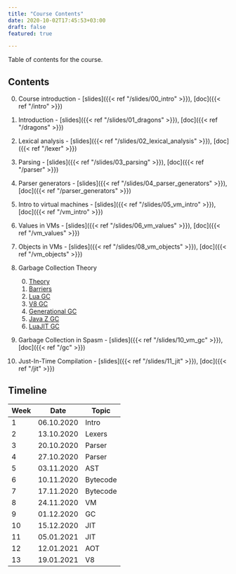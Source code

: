```yaml
---
title: "Course Contents"
date: 2020-10-02T17:45:53+03:00
draft: false
featured: true

---
```


Table of contents for the course.

<!--more-->

## Contents

0. Course introduction - [slides]({{< ref "/slides/00_intro" >}}),
   [doc]({{< ref "/intro" >}})

0. Introduction - [slides]({{< ref "/slides/01_dragons" >}}),
   [doc]({{< ref "/dragons" >}})

0. Lexical analysis - [slides]({{< ref "/slides/02_lexical_analysis" >}}),
   [doc]({{< ref "/lexer" >}})

0. Parsing - [slides]({{< ref "/slides/03_parsing" >}}),
   [doc]({{< ref "/parser" >}})

0. Parser generators - [slides]({{< ref "/slides/04_parser_generators" >}}),
   [doc]({{< ref "/parser_generators" >}})


0. Intro to virtual machines - [slides]({{< ref "/slides/05_vm_intro" >}}),
   [doc]({{< ref "/vm_intro" >}})

0. Values in VMs - [slides]({{< ref "/slides/06_vm_values" >}}),
   [doc]({{< ref "/vm_values" >}})

0. Objects in VMs - [slides]({{< ref "/slides/08_vm_objects" >}}),
   [doc]({{< ref "/vm_objects" >}})

0. Garbage Collection Theory

    0. [Theory](https://www.slideshare.net/eelcovisser/garbage-collection-69688448)
    0. [Barriers](https://www.cs.kent.ac.uk/pubs/2010/3011/content.pdf)
    0. [Lua GC](http://www.inf.puc-rio.br/~roberto/talks/gc-lua.pdf)
    0. [V8 GC](http://jayconrod.com/posts/55/a-tour-of-v8-garbage-collection)
    0. [Generational GC](https://www.ps.uni-saarland.de/courses/gc-ws01/slides/generational_gc.pdf)
    0. [Java Z GC](http://cr.openjdk.java.net/~pliden/slides/ZGC-FOSDEM-2018.pdf)
    0. [LuaJIT GC](http://wiki.luajit.org/New-Garbage-Collector)

0. Garbage Collection in Spasm - [slides]({{< ref "/slides/10_vm_gc" >}}),
   [doc]({{< ref "/gc" >}})

0. Just-In-Time Compilation - [slides]({{< ref "/slides/11_jit" >}}),
   [doc]({{< ref "/jit" >}})

## Timeline


| Week |    Date    | Topic  |
|------|------------|--------|
|  1   | 06.10.2020 | Intro  |
|  2   | 13.10.2020 | Lexers |
|  3   | 20.10.2020 | Parser |
|  4   | 27.10.2020 | Parser |
|  5   | 03.11.2020 | AST |
|  6   | 10.11.2020 | Bytecode |
|  7   | 17.11.2020 | Bytecode |
|  8   | 24.11.2020 | VM |
|  9   | 01.12.2020 | GC |
| 10   | 15.12.2020 | JIT |
| 11   | 05.01.2021 | JIT |
| 12   | 12.01.2021 | AOT |
| 13   | 19.01.2021 | V8 |

